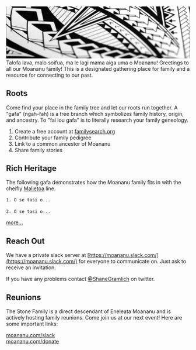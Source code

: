 ![Samoan Tattoo Pattern](images/pattern.jpg)
Talofa lava, malo soifua, ma le lagi mama aiga uma o Moananu! Greetings to all our Moananu family! This is a designated gathering place for family and a resource for connecting to our past.

## Roots
Come find your place in the family tree and let our roots run together. A "gafa" (ngah-fah) is a tree branch which symbolizes family history, origin, and ancestry. To "fai lou gafa" is to literally research your family geneology.

1. Create a free account at [familysearch.org](https://www.familysearch.org/)
2. Contribute your family pedigree
3. Link to a common ancestor of Moananu
4. Share family stories

## Rich Heritage
The following gafa demonstrates how the Moananu family fits in with the cheifly [Malietoa](https://en.wikipedia.org/wiki/Malietoa) line.

```
1. O se tasi o...

2. O se tasi o...
```
[more...](malietoa-laupepa.md)

## Reach Out
We have a private slack server at [https://moananu.slack.com/](https://moananu.slack.com/) for everyone to communicate on. Just ask to receive an invitation.

If you have any problems contact [@ShaneGramlich](https://twitter.com/ShaneGramlich) on twitter. 

## Reunions
The Stone Family is a direct descendant of Eneleata Moananu and is actively hosting family reunions. Come join us at our next event! Here are some important links:

[moananu.com/slack](http://moananu.com/slack)  
[moananu.com/donate](http://moananu.com/donate)  